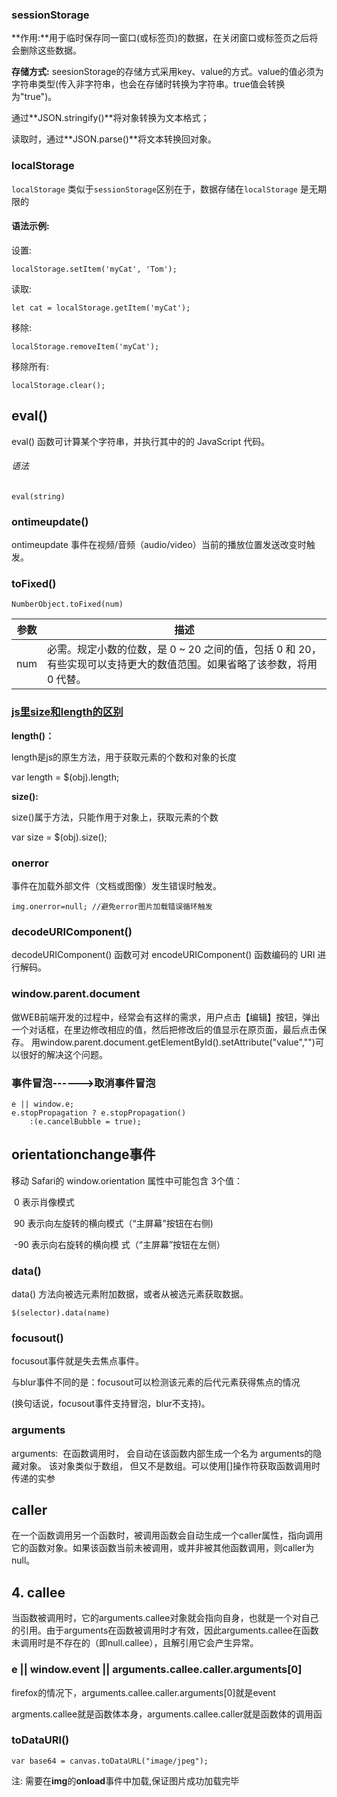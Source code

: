### sessionStorage  

**作用:**用于临时保存同一窗口(或标签页)的数据，在关闭窗口或标签页之后将会删除这些数据。 

**存储方式:** seesionStorage的存储方式采用key、value的方式。value的值必须为字符串类型(传入非字符串，也会在存储时转换为字符串。true值会转换为"true")。 

通过**JSON.stringify()**将对象转换为文本格式；

读取时，通过**JSON.parse()**将文本转换回对象。 



### localStorage

`localStorage` 类似于`sessionStorage`区别在于，数据存储在`localStorage` 是无期限的 

#### 语法示例:

设置:

```
localStorage.setItem('myCat', 'Tom');
```

读取:

```
let cat = localStorage.getItem('myCat');
```

移除:

```
localStorage.removeItem('myCat');
```

移除所有:

```
localStorage.clear();
```

## eval() 

eval() 函数可计算某个字符串，并执行其中的的 JavaScript 代码。

###### 语法

```
eval(string)
```
### ontimeupdate() 

ontimeupdate 事件在视频/音频（audio/video）当前的播放位置发送改变时触发。

### toFixed()

```
NumberObject.toFixed(num)
```

| 参数 | 描述                                                         |
| ---- | ------------------------------------------------------------ |
| num  | 必需。规定小数的位数，是 0 ~ 20 之间的值，包括 0 和 20，有些实现可以支持更大的数值范围。如果省略了该参数，将用 0 代替。 |

### [js里size和length的区别](https://www.cnblogs.com/lch880/p/6709732.html)

**length()：**

length是js的原生方法，用于获取元素的个数和对象的长度

var length = $(obj).length;

**size():**

size()属于方法，只能作用于对象上，获取元素的个数

var size = $(obj).size();

### onerror  

事件在加载外部文件（文档或图像）发生错误时触发。 

```
img.onerror=null; //避免error图片加载错误循环触发
```
### decodeURIComponent() 

decodeURIComponent() 函数可对 encodeURIComponent() 函数编码的 URI 进行解码。 

### window.parent.document

做WEB前端开发的过程中，经常会有这样的需求，用户点击【编辑】按钮，弹出一个对话框，在里边修改相应的值，然后把修改后的值显示在原页面，最后点击保存。  用window.parent.document.getElementById().setAttribute("value","")可以很好的解决这个问题。 

### 事件冒泡------>取消事件冒泡

```
e || window.e;
e.stopPropagation ? e.stopPropagation()
    :(e.cancelBubble = true);
```
## orientationchange事件

移动 Safari的 window.orientation 属性中可能包含 3个值： 

​	0 	表示肖像模式

​	90 	表示向左旋转的横向模式（“主屏幕”按钮在右侧)

​	-90 	表示向右旋转的横向模 式（“主屏幕”按钮在左侧） 

### data() 

data() 方法向被选元素附加数据，或者从被选元素获取数据。 

```
$(selector).data(name)
```
### focusout()

focusout事件就是失去焦点事件。

与blur事件不同的是：focusout可以检测该元素的后代元素获得焦点的情况

(换句话说，focusout事件支持冒泡，blur不支持)。 

### arguments

arguments:  在函数调用时， 会自动在该函数内部生成一个名为 arguments的隐藏对象。 该对象类似于数组， 但又不是数组。可以使用[]操作符获取函数调用时传递的实参 

## caller 

在一个函数调用另一个函数时，被调用函数会自动生成一个caller属性，指向调用它的函数对象。如果该函数当前未被调用，或并非被其他函数调用，则caller为null。

## 4. callee

当函数被调用时，它的arguments.callee对象就会指向自身，也就是一个对自己的引用。由于arguments在函数被调用时才有效，因此arguments.callee在函数未调用时是不存在的（即null.callee），且解引用它会产生异常。

 

### e ||  window.event  || arguments.callee.caller.arguments[0]

firefox的情况下，arguments.callee.caller.arguments[0]就是event

argments.callee就是函数体本身，arguments.callee.caller就是函数体的调用函



### toDataURl()

```
var base64 = canvas.toDataURL("image/jpeg");
```

注: 需要在**img**的**onload**事件中加载,保证图片成功加载完毕